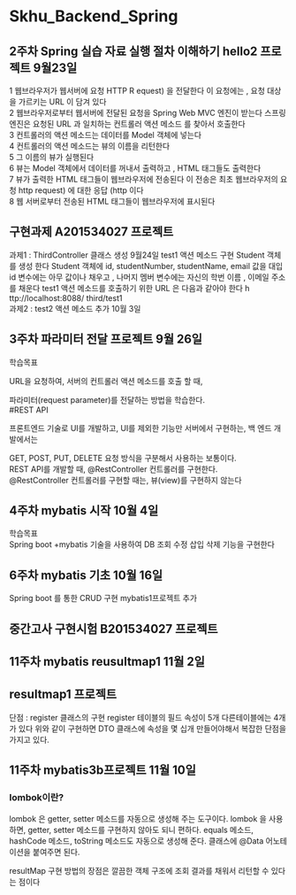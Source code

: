 # Skhu_Backend_Spring
## 2주차 Spring 실습 자료 실행 절차 이해하기 hello2 프로젝트 9월23일
1
웹브라우저가
웹서버에 요청 HTTP R equest) 을 전달한다
이
요청에는 , 요청 대상을 가르키는 URL 이 담겨 있다   
2
웹브라우저로부터
웹서버에 전달된 요청을 Spring Web MVC 엔진이 받는다
스프링
엔진은 요청된 URL 과 일치하는 컨트롤러 액션 메소드 를 찾아서 호출한다  
3
컨트롤러의
액션 메소드는 데이터를 Model 객체에 넣는다  
4
컨트롤러의
액션 메소드는 뷰의 이름을 리턴한다  
5
그
이름의 뷰가 실행된다  
6
뷰는
Model 객체에서 데이터를 꺼내서 출력하고 , HTML 태그들도 출력한다  
7
뷰가
출력한 HTML 태그들이 웹브라우저에 전송된다
이
전송은 최초 웹브라우저의 요청 http request) 에 대한 응답 (http 이다  
8
웹
서버로부터 전송된 HTML 태그들이 웹브라우저에 표시된다
## 구현과제 A201534027 프로젝트 
과제1 : ThirdController 클래스 생성 9월24일
test1
액션 메소드 구현
Student
객체 를 생성 한다
Student
객체에 id, studentNumber, studentName, email 값을 대입
id 변수에는 아무 값이나 채우고 , 나머지 멤버 변수에는 자신의 학번 이름 , 이메일 주소를 채운다 test1 액션 메소드를 호출하기 위한 URL 은 다음과 같아야 한다
h
ttp://localhost:8088/ third/test1  
과제2 : test2 액션 메소드 추가 10월 3일
## 3주차 파라미터 전달 프로젝트 9월 26일  
학습목표

URL을 요청하여, 서버의 컨트롤러 액션 메소드를 호출 할 때,

파라미터(request parameter)를 전달하는 방법을 학습한다.  
#REST API

프론트엔드 기술로 UI를 개발하고, UI를 제외한 기능만 서버에서 구현하는, 백 엔드 개발에서는

GET, POST, PUT, DELETE 요청 방식을 구분해서 사용하는 보통이다.  
REST API를 개발할 때, @RestController 컨트롤러를 구현한다.  
@RestController 컨트롤러를 구현할 때는, 뷰(view)를 구현하지 않는다  
## 4주차 mybatis 시작 10월 4일  
학습목표  
Spring boot +mybatis 기술을 사용하여 DB 조회 수정 삽입 삭제 기능을 구현한다


## 6주차 mybatis 기초 10월 16일  
Spring boot 를 통한 CRUD 구현 mybatis1프로젝트 추가


## 중간고사 구현시험 B201534027 프로젝트  


## 11주차 mybatis reusultmap1  11월 2일  

## resultmap1 프로젝트  
단점 : register 클래스의 구현 register 테이블의 필드 속성이 5개 다른테이블에는 4개가 있다
위와 같이 구현하면 DTO 클래스에 속성을 몇 십개 만들어야해서 복잡한 단점을 가지고 있다.  


##  11주차 mybatis3b프로젝트  11월 10일  
### lombok이란?
lombok 은 getter, setter 메소드를 자동으로 생성해 주는 도구이다.
lombok 을 사용하면, getter, setter 메소드를 구현하지 않아도 되니 편하다.
equals 메소드, hashCode 메소드, toString 메소드도 자동으로 생성해 준다.
클래스에 @Data 어노테이션을 붙여주면 된다.  

resultMap 구현 방법의 장점은 깔끔한 객체 구조에 조회 결과를 채워서 리턴할 수 있다는 점이다



